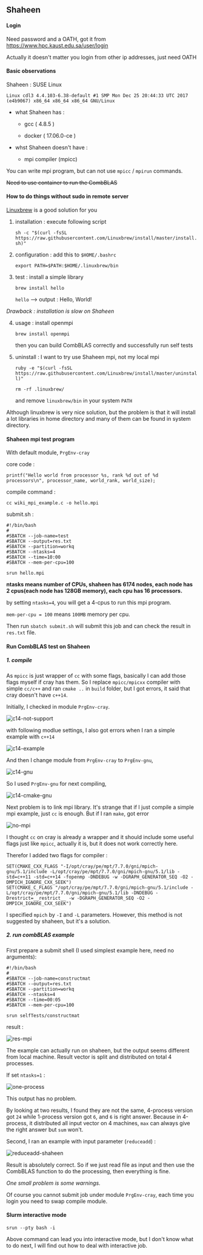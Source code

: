 ## Shaheen

#### Login

Need password and a OATH, got it from https://www.hpc.kaust.edu.sa/user/login

Actually it doesn't matter you login from other ip addresses, just need OATH

#### Basic observations

Shaheen : SUSE Linux

`Linux cdl3 4.4.103-6.38-default #1 SMP Mon Dec 25 20:44:33 UTC 2017 (e4b9067) x86_64 x86_64 x86_64 GNU/Linux`

- what Shaheen has :

    * gcc ( 4.8.5 )

    * docker ( 17.06.0-ce )

- whst Shaheen doesn't have :

    * mpi compiler (mpicc)

You can write mpi program, but can not use `mpicc` / `mpirun` commands.

~~Need to use container to run the CombBLAS~~

#### How to do things without sudo in remote server

[Linuxbrew](http://linuxbrew.sh/) is a good solution for you

1. installation : execute following script

    `sh -c "$(curl -fsSL https://raw.githubusercontent.com/Linuxbrew/install/master/install.sh)"`

2. configuration : add this to `$HOME/.bashrc`

    `export PATH=$PATH:$HOME/.linuxbrew/bin`

3. test : install a simple library

    `brew install hello`

    `hello` --> output : Hello, World!

*Drawback : installation is slow on Shaheen*

4. usage : install openmpi

    `brew install openmpi`

    then you can build CombBLAS correctly and successfully run self tests

5. uninstall : I want to try use Shaheen mpi, not my local mpi

    `ruby -e "$(curl -fsSL https://raw.githubusercontent.com/Linuxbrew/install/master/uninstall)"`

    `rm -rf .linuxbrew/`

    and remove `linuxbrew/bin` in your system `PATH`

Although linuxbrew is very nice solution,
but the problem is that it will install a lot libraries in home directory and many of them can be found in system directory.

#### Shaheen mpi test program

With default module, `PrgEnv-cray`

core code :

`printf("Hello world from processor %s, rank %d out of %d processors\n", processor_name, world_rank, world_size);`

compile command :

`cc wiki_mpi_example.c -o hello.mpi`

submit.sh :

```
#!/bin/bash
#
#SBATCH --job-name=test
#SBATCH --output=res.txt
#SBATCH --partition=workq
#SBATCH --ntasks=4
#SBATCH --time=10:00
#SBATCH --mem-per-cpu=100

srun hello.mpi
```

**ntasks means number of CPUs, shaheen has 6174 nodes, each node has 2 cpus(each node has 128GB memory), each cpu has 16 processors.**

by setting `ntasks=4`, you will get a 4-cpus to run this mpi program.

`mem-per-cpu = 100` means `100MB` memory per cpu.

Then run `sbatch submit.sh` will submit this job and can check the result in `res.txt` file.

#### Run CombBLAS test on Shaheen

##### 1. compile

As `mpicc` is just wrapper of `cc` with some flags, basically I can add those flags myself if cray has them.
So I replace `mpicc/mpicxx` compiler with simple `cc/c++` and ran `cmake ..` in `build` folder,
but I got errors, it said that cray doesn't have `c++14`.

Initially, I checked in module `PrgEnv-cray`.

![c14-not-support](./imgs/shaheen-usage/c14-not-support.png)

with following modlue settings, I also got errors when I ran a simple example with `c++14`

![c14-example](./imgs/shaheen-usage/c14-example.png)

And then I change module from `PrgEnv-cray` to `PrgEnv-gnu`,

![c14-gnu](./imgs/shaheen-usage/c14-gnu.png)

So I used `PrgEnv-gnu` for next compiling,

![c14-cmake-gnu](./imgs/shaheen-usage/c14-cmake-gnu.png)

Next problem is to link mpi library.
It's strange that if I just compile a simple mpi example, just `cc` is enough.
But if I ran `make`, got error

![no-mpi](./imgs/shaheen-usage/no-mpi.png)

I thought `cc` on cray is already a wrapper and it should include some useful flags just like `mpicc`,
actually it is, but it does not work correctly here.

Therefor I added two flags for compiler :

```
SET(CMAKE_CXX_FLAGS "-I/opt/cray/pe/mpt/7.7.0/gni/mpich-gnu/5.1/include -L/opt/cray/pe/mpt/7.7.0/gni/mpich-gnu/5.1/lib -std=c++11 -std=c++14 -fopenmp -DNDEBUG -w -DGRAPH_GENERATOR_SEQ -O2 -DMPICH_IGNORE_CXX_SEEK")
SET(CMAKE_C_FLAGS "/opt/cray/pe/mpt/7.7.0/gni/mpich-gnu/5.1/include -L/opt/cray/pe/mpt/7.7.0/gni/mpich-gnu/5.1/lib -DNDEBUG -Drestrict=__restrict__ -w -DGRAPH_GENERATOR_SEQ -O2 -DMPICH_IGNORE_CXX_SEEK")
```

I specified `mpich` by `-I` and `-L` parameters.
However, this method is not suggested by shaheen, but it's a solution.

##### 2. run combBLAS example

First prepare a submit shell (I used simplest example here, need no arguments):

```
#!/bin/bash
#
#SBATCH --job-name=constructmat
#SBATCH --output=res.txt
#SBATCH --partition=workq
#SBATCH --ntasks=4
#SBATCH --time=00:05
#SBATCH --mem-per-cpu=100

srun selfTests/constructmat
```

result :

![res-mpi](./imgs/shaheen-usage/res-mpi.png)

The example can actually run on shaheen, but the output seems different from local machine.
Result vector is split and distributed on total 4 processes.

If set `ntasks=1` :

![one-process](./imgs/shaheen-usage/one-process.png)

This output has no problem.

By looking at two results, I found they are not the same,
4-process version got `24` while 1-process version got `6`, and `6` is right answer.
Because in 4-process, it distributed all input vector on 4 machines,
`max` can always give the right answer but `sum` won't.

Second, I ran an example with input parameter (`reduceadd`) :

![reduceadd-shaheen](./imgs/shaheen-usage/reduceadd-shaheen.png)

Result is absolutely correct. So if we just read file as input
and then use the CombBLAS function to do the processing, then everything is fine.

*One small problem is some warnings.*

Of course you cannot submit job under module `PrgEnv-cray`, each time you login you need to swap compile module.

#### Slurm interactive mode

`srun --pty bash -i`

Above command can lead you into interactive mode, but I don't know what to do next,
I will find out how to deal with interactive job.
